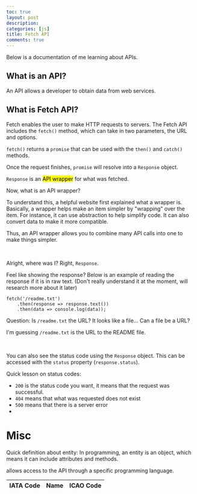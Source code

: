 ```yaml
---
toc: true
layout: post
description: 
categories: [js]
title: Fetch API
comments: true
---
```


Below is a documentation of me learning about APIs. 

## What is an API? 
An API allows a developer to obtain data from web services. 

## What is Fetch API?
Fetch enables the user to make HTTP requests to servers. The Fetch API includes the `fetch()` method, which can take in two parameters, the URL and options. 

`fetch()` returns a `promise` that can be used with the `then()` and `catch()` methods. 

Once the request finishes, `promise` will resolve into a `Response` object.

`Response` is an <mark>API wrapper</mark> for what was fetched.

Now, what is an API wrapper?  

To understand this, a helpful website first explained what a wrapper is. Basically, a wrapper helps make an item simpler by "wrapping" over the item. For instance, it can use abstraction to help simplify code. It can also convert data to make it more compatible. 

Thus, an API wrapper allows you to combine many API calls into one to make things simpler. 

<br>

Alright, where was I? Right, `Response`. 

Feel like showing the response? Below is an example of reading the response if it is in raw text. (Don't really understand it at the moment, will research more about it later)

```
fetch('/readme.txt')
    .then(response => response.text())
    .then(data => console.log(data));
```

Question: Is `/readme.txt` the URL? It looks like a file... Can a file be a URL?

I'm guessing `/readme.txt` is the URL to the README file. 

<br>

You can also see the status code using the `Response` object. This can be accessed with the `status` property (`response.status`). 

Quick lesson on status codes:

* `200` is the status code you want, it means that the request was successful. 
* `404` means that what was requested does not exist
* `500` means that there is a server error
* 


# Misc

Quick definition about entity: In programming, an entity is an object, which means it can include attributes and methods. 

allows access to the API through a specific programming language.



<table>
  <thead>
  <tr>
    <th>IATA Code</th>
    <th>Name</th>
    <th>ICAO Code</th>
  </tr>
  </thead>
  <tbody id="result">
    <!-- generated rows -->
  </tbody>
</table>

<!--Script is layed out in a sequence (no function) and will execute when page is loaded-->
<script>


  // prepare HTML result container for new output
  const resultContainer = document.getElementById("result");

  // prepare fetch options
  const url = "https://iata-and-icao-codes.p.rapidapi.com/airlines";


const options = {
	method: 'GET',
	headers: {
		'X-RapidAPI-Key': 'cc6d770f58msh120c53d95d27c68p1d2955jsn1898ff4fa031',
		'X-RapidAPI-Host': 'iata-and-icao-codes.p.rapidapi.com'
	}
};

fetch('https://iata-and-icao-codes.p.rapidapi.com/airlines', options)
	.then(response => response.json())
	.then(response => console.log(response))
	.catch(err => console.error(err));

  // fetch the API
  fetch(url, options)
    // response is a RESTful "promise" on any successful fetch
    .then(response => {
      // check for response errors
      if (response.status !== 200) {
          const errorMsg = 'Database response error: ' + response.status;
          console.log(errorMsg);
          const tr = document.createElement("tr");
          const td = document.createElement("td");
          td.innerHTML = errorMsg;
          tr.appendChild(td);
          resultContainer.appendChild(tr);
          return;
      }
      // valid response will have json data
      response.json().then(data => {
          console.log(data);

          

          // Country data
          for (const row of data) {
            console.log(row);

            // tr for each row
            const tr = document.createElement("tr");
            // td for each column
            const name = document.createElement("td");
            const cases = document.createElement("td");
            const deaths = document.createElement("td");
            const active = document.createElement("td");

            // data is specific to the API
            name.innerHTML = row.iata_code;
            cases.innerHTML = row.name; 
            deaths.innerHTML = row.icao_code; 

            // this build td's into tr
            tr.appendChild(name);
            tr.appendChild(cases);
            tr.appendChild(deaths);

            // add HTML to container
            resultContainer.appendChild(tr);
          }
      })
  })
  // catch fetch errors (ie ACCESS to server blocked)
  .catch(err => {
    console.error(err);
    const tr = document.createElement("tr");
    const td = document.createElement("td");
    td.innerHTML = err;
    tr.appendChild(td);
    resultContainer.appendChild(tr);
  });

</script>